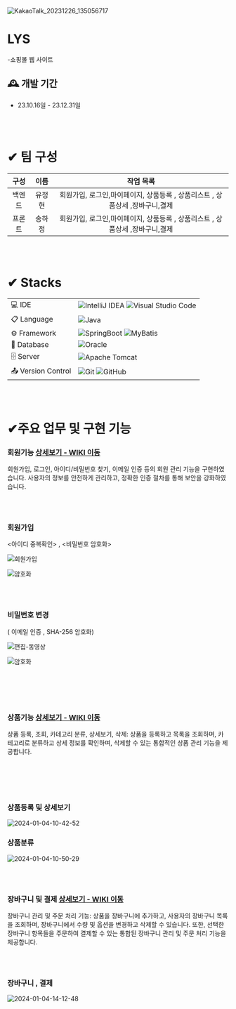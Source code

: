 
![KakaoTalk_20231226_135056717](https://github.com/SuperMiniBeans/Back/assets/126428422/d05a116b-f4e2-40ed-b124-c4f6d8388d4e)



# LYS
-쇼핑몰 웹 사이트


## 🕰️ 개발 기간
* 23.10.16일 - 23.12.31일

</br>
</br>

# ✔ 팀 구성 
| 구성  | 이름  |  작업 목록  |
| :---: | :---: | :---: |
| 백엔드 | 유정현 | 회원가입, 로그인,마이페이지, 상품등록 , 상품리스트 , 상품상세 ,장바구니,결제|
| 프론트 | 송하정 | 회원가입, 로그인,마이페이지, 상품등록 , 상품리스트 , 상품상세 ,장바구니,결제|

</br>
</br>
  
# ✔ Stacks
|   |   |
| :--- | :--- |
| 💻 IDE | ![IntelliJ IDEA](https://img.shields.io/badge/IntelliJIDEA-000000.svg?style=for-the-badge&logo=intellij-idea&logoColor=white)  ![Visual Studio Code](https://img.shields.io/badge/Visual%20Studio%20Code-0078d7.svg?style=for-the-badge&logo=visual-studio-code&logoColor=white)  |  
| 📋 Language | ![Java](https://img.shields.io/badge/java-%23ED8B00.svg?style=for-the-badge&logo=openjdk&logoColor=white) 
| ⚙️ Framework | ![SpringBoot](https://img.shields.io/badge/SpringBoot-%236DB33F.svg?style=for-the-badge&logo=SpringBoot&logoColor=white)  ![MyBatis](https://img.shields.io/badge/MyBatis-000000?style=for-the-badge&logo={MyBatis}&logoColor={black}) |
| 💾 Database | ![Oracle](https://img.shields.io/badge/Oracle-F80000?style=for-the-badge&logo=oracle&logoColor=white) |
| 🗄️ Server | ![Apache Tomcat](https://img.shields.io/badge/apache%20tomcat-%23F8DC75.svg?style=for-the-badge&logo=apache-tomcat&logoColor=black) |  
| 📤 Version Control | ![Git](https://img.shields.io/badge/git-%23F05033.svg?style=for-the-badge&logo=git&logoColor=white) ![GitHub](https://img.shields.io/badge/github-%23121011.svg?style=for-the-badge&logo=github&logoColor=white) |



</br>
</br>


  # ✔주요 업무 및 구현 기능

 ### 회원기능  <a href="https://github.com/higggu/ShoppingBack/wiki/%ED%9A%8C%EC%9B%90%EA%B8%B0%EB%8A%A5" >상세보기 - WIKI 이동</a>
 회원가입, 로그인, 아이디/비밀번호 찾기, 이메일 인증 등의 회원 관리 기능을 구현하였습니다.
 사용자의 정보를 안전하게 관리하고, 정확한 인증 절차를 통해 보안을 강화하였습니다.

</br>
</br>

 ### 회원가입
 
 <아이디 중복확인> , <비밀번호 암호화>
 
 ![회원가입](https://github.com/SuperMiniBeans/Back/assets/126428422/88ab8603-79c0-49b6-a463-1ce4184f291f)

![암호화](https://github.com/SuperMiniBeans/Back/assets/126428422/ffd1fc1a-a92e-4bf0-b69e-0395f4259277)

</br>
</br>

### 비밀번호 변경 
 ( 이메일 인증 , SHA-256 암호화)

![편집-동영상](https://github.com/SuperMiniBeans/Back/assets/126428422/44332022-ce6d-4bf4-9164-843d85adaacd)



![암호화](https://github.com/SuperMiniBeans/Back/assets/126428422/2725e9c0-d34b-44f8-b57f-5ca5dd9a6453)


</br>
</br>
</br>
</br>

 ### 상품기능  <a href="https://github.com/higggu/ShoppingBack/wiki/%ED%9A%8C%EC%9B%90%EA%B8%B0%EB%8A%A5" >상세보기 - WIKI 이동</a>
상품 등록, 조회, 카테고리 분류, 상세보기, 삭제: 상품을 등록하고 목록을 조회하며,
카테고리로 분류하고 상세 정보를 확인하며, 삭제할 수 있는 통합적인 상품 관리 기능을 제공합니다.


</br>
</br>
</br>
</br>


### 상품등록 및 상세보기

![2024-01-04-10-42-52](https://github.com/higggu/ShoppingBack/assets/126428422/779d26c1-e3af-4e8a-95d0-065937f83fc3)



### 상품분류

![2024-01-04-10-50-29](https://github.com/higggu/ShoppingBack/assets/126428422/dfc13e12-c66a-414b-aeec-33a47d1bbfac)

</br>
</br>

 ### 장바구니 및 결제  <a href="https://github.com/higggu/ShoppingBack/wiki/%ED%9A%8C%EC%9B%90%EA%B8%B0%EB%8A%A5" >상세보기 - WIKI 이동</a>
장바구니 관리 및 주문 처리 기능: 상품을 장바구니에 추가하고, 사용자의 장바구니 목록을 조회하며, 장바구니에서 수량 및 옵션을 변경하고 삭제할 수 있습니다.
또한, 선택한 장바구니 항목들을 주문하여 결제할 수 있는 통합된 장바구니 관리 및 주문 처리 기능을 제공합니다.

</br>
</br>

### 장바구니 , 결제
![2024-01-04-14-12-48](https://github.com/higggu/ShoppingBack/assets/126428422/f8e10a28-1da6-4d2d-944f-cc536319c12a)


